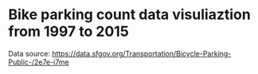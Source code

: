 # Bike parking count data visuliaztion from 1997 to 2015

Data source:
https://data.sfgov.org/Transportation/Bicycle-Parking-Public-/2e7e-i7me
